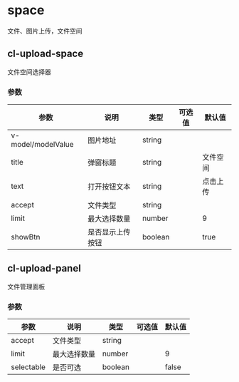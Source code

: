 # space

文件、图片上传，文件空间

## cl-upload-space

文件空间选择器

### 参数

| 参数               | 说明             | 类型    | 可选值 | 默认值   |
| ------------------ | ---------------- | ------- | ------ | -------- |
| v-model/modelValue | 图片地址         | string  |        |          |
| title              | 弹窗标题         | string  |        | 文件空间 |
| text               | 打开按钮文本     | string  |        | 点击上传 |
| accept             | 文件类型         | string  |        |          |
| limit              | 最大选择数量     | number  |        | 9        |
| showBtn            | 是否显示上传按钮 | boolean |        | true     |

## cl-upload-panel

文件管理面板

### 参数

| 参数       | 说明         | 类型    | 可选值 | 默认值 |
| ---------- | ------------ | ------- | ------ | ------ |
| accept     | 文件类型     | string  |        |        |
| limit      | 最大选择数量 | number  |        | 9      |
| selectable | 是否可选     | boolean |        | false  |
